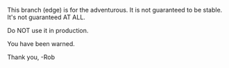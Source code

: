 This branch (edge) is for the adventurous. It is not guaranteed to be stable. It's not guaranteed AT ALL.

Do NOT use it in production.

You have been warned.

Thank you,
  -Rob

